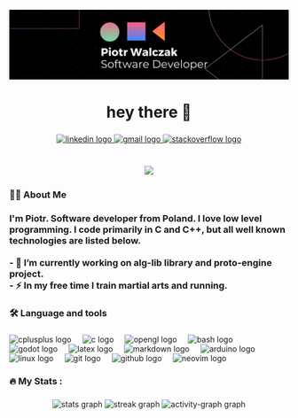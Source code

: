 <p align="center">
  <img src="baner2.png" width="1000" title="logo">
</p>

<h1 align="center">hey there 👋</h1>

###

<div align="center">
  <a href="https://www.linkedin.com/in/piotr-walczak-b0a573226/" target="_blank">
    <img src="https://img.shields.io/static/v1?message=LinkedIn&logo=linkedin&label=&color=0077B5&logoColor=white&labelColor=&style=for-the-badge" height="25" alt="linkedin logo"  />
  </a>
  <a href="piotr.t.walczak@proton.me" target="_blank">
    <img src="https://img.shields.io/static/v1?message=Gmail&logo=gmail&label=&color=D14836&logoColor=white&labelColor=&style=for-the-badge" height="25" alt="gmail logo"  />
  </a>
  <a href="https://stackoverflow.com/users/29331764/omni-drft" target="_blank">
    <img src="https://img.shields.io/static/v1?message=Stackoverflow&logo=stackoverflow&label=&color=FE7A16&logoColor=white&labelColor=&style=for-the-badge" height="25" alt="stackoverflow logo"  />
  </a>
</div>

###

<br clear="both">

<div align="center">
  <img src="https://visitor-badge.laobi.icu/badge?page_id=omni-drft.omni-drft&"  />
</div>

###

<h3 align="left">👩‍💻  About Me</h3>

###

<h3 align="left">I'm Piotr. Software developer from Poland. I love low level programming. I code primarily in C and C++, but all well known technologies are listed below.<br><br>- 🔭 I’m currently working on alg-lib library and proto-engine project.<br>- ⚡ In my free time I train martial arts and running.</h3>

###

<h3 align="left">🛠 Language and tools</h3>

###

<div align="left">
  <img src="https://img.shields.io/badge/C++-00599C?logo=cplusplus&logoColor=white&style=for-the-badge" height="40" alt="cplusplus logo"  />
  <img width="12" />
  <img src="https://img.shields.io/badge/C-A8B9CC?logo=c&logoColor=black&style=for-the-badge" height="40" alt="c logo"  />
  <img width="12" />
  <img src="https://img.shields.io/badge/OpenGL-5586A4?logo=opengl&logoColor=white&style=for-the-badge" height="40" alt="opengl logo"  />
  <img width="12" />
  <img src="https://img.shields.io/badge/GNU Bash-4EAA25?logo=gnubash&logoColor=white&style=for-the-badge" height="40" alt="bash logo"  />
  <img width="12" />
  <img src="https://img.shields.io/badge/Godot Engine-478CBF?logo=godotengine&logoColor=white&style=for-the-badge" height="40" alt="godot logo"  />
  <img width="12" />
  <img src="https://img.shields.io/badge/LaTeX-008080?logo=latex&logoColor=white&style=for-the-badge" height="40" alt="latex logo"  />
  <img width="12" />
  <img src="https://img.shields.io/badge/Markdown-000000?logo=markdown&logoColor=white&style=for-the-badge" height="40" alt="markdown logo"  />
  <img width="12" />
  <img src="https://img.shields.io/badge/Arduino-00979D?logo=arduino&logoColor=white&style=for-the-badge" height="40" alt="arduino logo"  />
  <img width="12" />
  <img src="https://img.shields.io/badge/Linux-FCC624?logo=linux&logoColor=black&style=for-the-badge" height="40" alt="linux logo"  />
  <img width="12" />
  <img src="https://img.shields.io/badge/Git-F05032?logo=git&logoColor=white&style=for-the-badge" height="40" alt="git logo"  />
  <img width="12" />
  <img src="https://img.shields.io/badge/GitHub-181717?logo=github&logoColor=white&style=for-the-badge" height="40" alt="github logo"  />
  <img width="12" />
  <img src="https://img.shields.io/badge/Neovim-57A143?logo=neovim&logoColor=black&style=for-the-badge" height="40" alt="neovim logo"  />
</div>

###

<h3 align="left">🔥   My Stats :</h3>

###

<div align="center">
  <img src="https://github-readme-stats.vercel.app/api?username=omni-drft&hide_title=false&hide_rank=false&show_icons=true&include_all_commits=true&count_private=true&disable_animations=false&theme=onedark&locale=en&hide_border=false&order=1&custom_title=Github%20Stats" height="150" alt="stats graph"  />
  <img src="https://streak-stats.demolab.com?user=omni-drft&locale=en&mode=daily&theme=onedark&hide_border=false&border_radius=5&order=3" height="150" alt="streak graph"  />
  <img src="https://github-readme-activity-graph.vercel.app/graph?username=omni-drft&radius=16&theme=one-dark&area=true&order=5&custom_title=Contribution%20Graph" height="300" alt="activity-graph graph"  />
</div>

###
